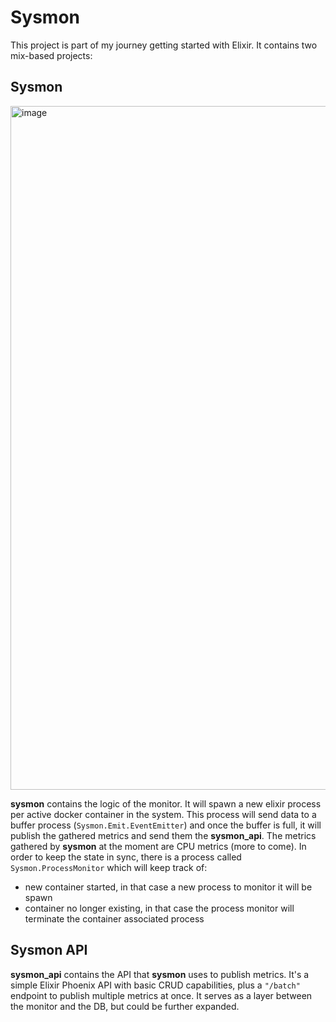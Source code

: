 # Sysmon

This project is part of my journey getting started with Elixir. It contains two mix-based projects:

## Sysmon
<img width="1298" height="1094" alt="image" src="https://github.com/user-attachments/assets/0732cd74-a964-40c6-a7d2-71447c5ea931" />


**sysmon** contains the logic of the monitor. It will spawn a new elixir process per active docker container in the system. This process will send data to a buffer process (`Sysmon.Emit.EventEmitter`) and once the buffer is full, it will publish the gathered metrics and send them the **sysmon_api**. The metrics gathered by **sysmon** at the moment are CPU metrics (more to come).
In order to keep the state in sync, there is a process called `Sysmon.ProcessMonitor` which will keep track of:
- new container started, in that case a new process to monitor it will be spawn
- container no longer existing, in that case the process monitor will terminate the container associated process

## Sysmon API

**sysmon_api** contains the API that **sysmon** uses to publish metrics. It's a simple Elixir Phoenix API with basic CRUD capabilities, plus a `"/batch"` endpoint to publish multiple metrics at once. It serves as a layer between the monitor and the DB, but could be further expanded.
